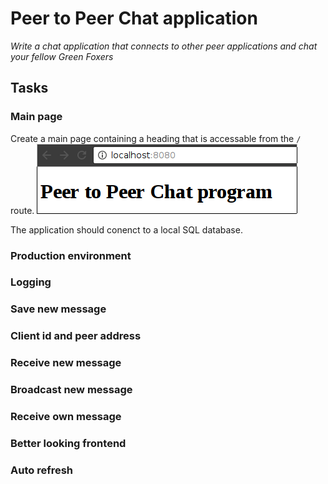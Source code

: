 # Peer to Peer Chat application

*Write a chat application that connects to other peer applications and chat your
fellow Green Foxers*

## Tasks

### Main page

Create a main page containing a heading that is accessable from the `/` route.
![heading](assets/heading.png)

The application should conenct to a local SQL database.

### Production environment

### Logging

### Save new message

### Client id and peer address

### Receive new message

### Broadcast new message

### Receive own message

### Better looking frontend

### Auto refresh
